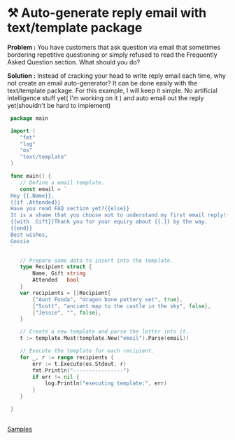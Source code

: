  
# ⚒ Auto-generate reply email with text/template package


**Problem :**
You have customers that ask question via email that sometimes bordering repetitive questioning or simply refused to read the Frequently Asked Question section. What should you do?

**Solution :**
Instead of cracking your head to write reply email each time, why not create an email auto-generator? It can be done easily with the text/template package. For this example, I will keep it simple. No artificial intelligence stuff yet( I'm working on it ) and auto email out the reply yet(shouldn't be hard to implement)

```go
 package main

 import (
 	"fmt"
 	"log"
 	"os"
 	"text/template"
 )

 func main() {
 	// Define a email template.
 	const email = `
 Hey {{.Name}},
 {{if .Attended}}
 Have you read FAQ section yet?{{else}}
 It is a shame that you choose not to understand my first email reply!{{end}}
 {{with .Gift}}Thank you for your equiry about {{.}} by the way.
 {{end}}
 Best wishes,
 Gossie
 `

 	// Prepare some data to insert into the template.
 	type Recipient struct {
 		Name, Gift string
 		Attended   bool
 	}
 	var recipients = []Recipient{
 		{"Aunt Fonda", "dragon bone pottery set", true},
 		{"Scott", "ancient map to the castle in the sky", false},
 		{"Jessie", "", false},
 	}

 	// Create a new template and parse the letter into it.
 	t := template.Must(template.New("email").Parse(email))

 	// Execute the template for each recipient.
 	for _, r := range recipients {
 		err := t.Execute(os.Stdout, r)
 		fmt.Println("----------------")
 		if err != nil {
 			log.Println("executing template:", err)
 		}
 	}

 }
 
 ```
 
 [Samples](https://www.socketloop.com/tutorials/golang-auto-generate-reply-email-with-text-template-package/?utm_source=socketloop&utm_medium=tutesidebar)
 
